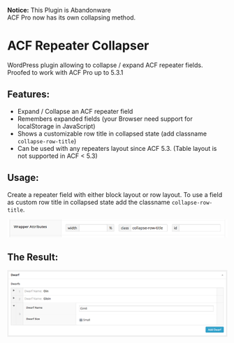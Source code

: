 **Notice:** This Plugin is Abandonware<br>
ACF Pro now has its own collapsing method.

ACF Repeater Collapser
======================

WordPress plugin allowing to collapse / expand ACF repeater fields.
Proofed to work with ACF Pro up to 5.3.1

Features:
---------
 - Expand / Collapse an ACF repeater field
 - Remembers expanded fields (your Browser need support for localStorage in JavaScript)
 - Shows a customizable row title in collapsed state (add classname `collapse-row-title`)
 - Can be used with any repeaters layout since ACF 5.3. (Table layout is not supported in ACF < 5.3)

Usage:
------
Create a repeater field with either block layout or row layout.
To use a field as custom row title in collapsed state add the classname 
`collapse-row-title`.

![Add Classname](https://raw.githubusercontent.com/mcguffin/acf-repeater-collapser/master/screenshot-1.png)

The Result:
-----------
![The Result](https://raw.githubusercontent.com/mcguffin/acf-repeater-collapser/master/screenshot-2.png)


